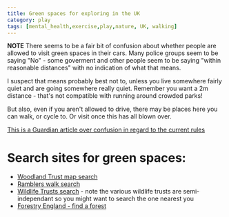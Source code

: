 ```yaml
---
title: Green spaces for exploring in the UK
category: play
tags: [mental_health,exercise,play,nature, UK, walking]
---
```


**NOTE** There seems to be a fair bit of confusion about whether people are allowed to visit green spaces in their cars.  Many police groups seem to be saying "No" - some goverment and other people seem to be saying "within reasonable distances" with no indication of what that means.

I suspect that means probably best not to, unless you live somewhere fairly quiet and are going somewhere really quiet.  Remember you want a 2m distance - that's not compatible with running around crowded parks!

But also, even if you aren't allowed to drive, there may be places here you can walk, or cycle to.  Or visit once this has all blown over.

[This is a Guardian article over confusion in regard to the current rules](https://www.theguardian.com/uk-news/2020/mar/27/police-acknowledge-confusion-over-uk-lockdown-rules)

# Search sites for green spaces:

* [Woodland Trust map search](https://www.woodlandtrust.org.uk/visiting-woods/woods#=undefined&view=map)
* [Ramblers walk search](https://www.ramblers.org.uk/go-walking/find-a-walk-or-route.aspx)
* [Wildlife Trusts search](https://www.wildlifetrusts.org/nature-reserves) - note the various wildlife trusts are semi-independant so you might want to search the one nearest you
* [Forestry England - find a forest](https://www.forestryengland.uk/visit)